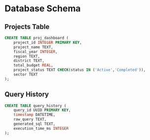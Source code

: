 # Database Schema

## Projects Table
```sql
CREATE TABLE proj_dashboard (
    project_id INTEGER PRIMARY KEY,
    project_name TEXT,
    fiscal_year INTEGER,
    region TEXT,
    district TEXT,
    total_budget REAL,
    project_status TEXT CHECK(status IN ('Active','Completed')),
    sector TEXT
);
```

## Query History
```sql
CREATE TABLE query_history (
    query_id UUID PRIMARY KEY,
    timestamp DATETIME,
    raw_query TEXT,
    generated_sql TEXT,
    execution_time_ms INTEGER
);
```
